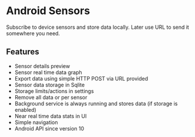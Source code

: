 # Android Sensors

Subscribe to device sensors and store data locally. Later use URL to send it somewhere you need.

## Features

- Sensor details preview
- Sensor real time data graph
- Export data using simple HTTP POST via URL provided
- Sensor data storage in Sqlite
- Storage limits/actions in settings
- Remove all data or per sensor
- Background service is always running and stores data (if storage is enabled)
- Near real time data stats in UI
- Simple navigation
- Android API since version 10
